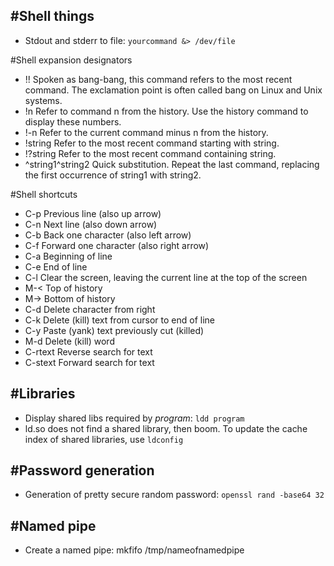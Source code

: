 #Shell things
---
* Stdout and stderr to file: `yourcommand &> /dev/file`

#Shell expansion designators
 * !! Spoken as bang-bang, this command refers to the most recent command. The exclamation point is often called bang on Linux and Unix systems.
 * !n Refer to command n from the history. Use the history command to display these numbers. 
 * !-n Refer to the current command minus n from the history.
 * !string Refer to the most recent command starting with string.
 * !?string Refer to the most recent command containing string.
 * ^string1^string2 Quick substitution. Repeat the last command, replacing the first occurrence of string1 with string2.

#Shell shortcuts
 * C-p Previous line (also up arrow)
 * C-n Next line (also down arrow)
 * C-b Back one character (also left arrow)
 * C-f Forward one character (also right arrow)
 * C-a Beginning of line
 * C-e End of line
 * C-l Clear the screen, leaving the current line at the top of the screen 
 * M-< Top of history
 * M-> Bottom of history
 * C-d Delete character from right
 * C-k Delete (kill) text from cursor to end of line
 * C-y Paste (yank) text previously cut (killed)
 * M-d Delete (kill) word
 * C-rtext Reverse search for text
 * C-stext Forward search for text
##


#Libraries
---
* Display shared libs required by *program*: `ldd program`
* ld.so does not find a shared library, then boom. To update the cache index of shared libraries, use `ldconfig`

#Password generation
---
* Generation of pretty secure random password: `openssl rand -base64 32`

#Named pipe
---
* Create a named pipe: mkfifo /tmp/nameofnamedpipe



